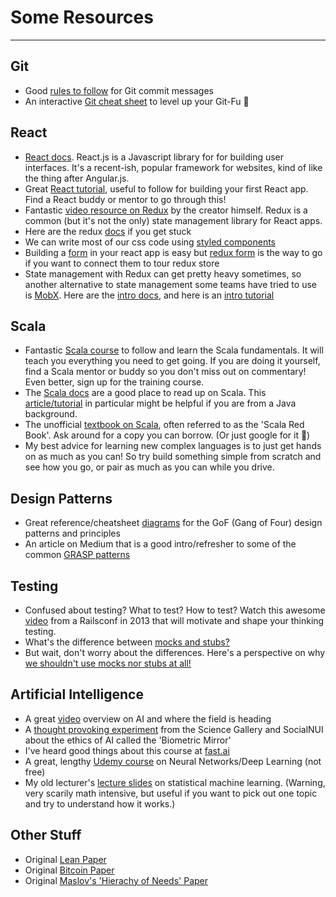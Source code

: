 # Some Resources

---

## Git
- Good [rules to follow](https://chris.beams.io/posts/git-commit/#seven-rules) for Git commit messages
- An interactive [Git cheat sheet](http://ndpsoftware.com/git-cheatsheet.html) to level up your Git-Fu 🥋

## React
- [React docs](https://reactjs.org/docs/getting-started.html). React.js is a Javascript library for for building user interfaces. It's a recent-ish, popular framework for websites, kind of like the thing after Angular.js.
- Great [React tutorial](https://reactjs.org/tutorial/tutorial.html), useful to follow for building your first React app. Find a React buddy or mentor to go through this!
- Fantastic [video resource on Redux](https://egghead.io/courses/getting-started-with-redux) by the creator himself. Redux is a common (but it's not the only) state management library for React apps.
- Here are the redux [docs](https://redux.js.org/) if you get stuck
- We can write most of our css code using [styled components](https://github.com/styled-components/styled-components)
- Building a [form](https://reactjs.org/docs/forms.html) in your react app is easy but [redux form](https://redux-form.com/7.3.0/docs/gettingstarted.md/) is the way to go if you want to connect them to tour redux store
- State management with Redux can get pretty heavy sometimes, so another alternative to state management some teams have tried to use is [MobX](https://github.com/mobxjs/mobx). Here are the [intro docs](https://mobx.js.org/intro/overview.html), and here is an [intro tutorial](https://mobx.js.org/getting-started.html)

## Scala
- Fantastic [Scala course](https://github.com/wjlow/intro-to-scala) to follow and learn the Scala fundamentals. It will teach you everything you need to get going. If you are doing it yourself, find a Scala mentor or buddy so you don't miss out on commentary! Even better, sign up for the training course.
- The [Scala docs](https://docs.scala-lang.org/) are a good place to read up on Scala. This [article/tutorial](https://docs.scala-lang.org/tutorials/scala-for-java-programmers.html) in particular might be helpful if you are from a Java background.
- The unofficial [textbook on Scala](https://www.manning.com/books/functional-programming-in-scala), often referred to as the 'Scala Red Book'. Ask around for a copy you can borrow. (Or just google for it 🤔)
- My best advice for learning new complex languages is to just get hands on as much as you can! So try build something simple from scratch and see how you go, or pair as much as you can while you drive.

## Design Patterns
- Great reference/cheatsheet [diagrams](http://www.mcdonaldland.info/files/designpatterns/designpatternscard.pdf) for the GoF (Gang of Four) design patterns and principles
- An article on Medium that is a good intro/refresher to some of the common [GRASP patterns](https://medium.com/@ReganKoopmans/understanding-the-grasp-design-patterns-2cab23c7226e)

## Testing
- Confused about testing? What to test? How to test? Watch this awesome [video](https://www.youtube.com/watch?v=URSWYvyc42M) from a Railsconf in 2013 that will motivate and shape your thinking testing.
- What's the difference between [mocks and stubs?](https://martinfowler.com/articles/mocksArentStubs.html)
- But wait, don't worry about the differences. Here's a perspective on why [we shouldn't use mocks nor stubs at all!](https://www.rea-group.com/blog/to-kill-a-mockingtest/)

## Artificial Intelligence
- A great [video](https://www.youtube.com/watch?v=-O01G3tSYpU) overview on AI and where the field is heading
- A [thought provoking experiment](https://pursuit.unimelb.edu.au/articles/holding-a-black-mirror-up-to-artificial-intelligence) from the Science Gallery and SocialNUI about the ethics of AI called the 'Biometric Mirror'
- I've heard good things about this course at [fast.ai](https://www.fast.ai/)
- A great, lengthy [Udemy course](https://www.udemy.com/deeplearning/) on Neural Networks/Deep Learning (not free)
- My old lecturer's [lecture slides](https://github.com/trevorcohn/comp90051-2017/tree/gh-pages/slides) on statistical machine learning. (Warning, very scarily math intensive, but useful if you want to pick out one topic and try to understand how it works.)



## Other Stuff
- Original [Lean Paper](https://www.lean.org/downloads/MITSloan.pdf)
- Original [Bitcoin Paper](https://bitcoin.org/bitcoin.pdf)
- Original [Maslov's 'Hierachy of Needs' Paper](http://psychclassics.yorku.ca/Maslow/motivation.htm)
